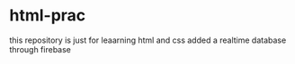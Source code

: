# html-prac
this repository is just for leaarning html and css
added a realtime database through firebase
